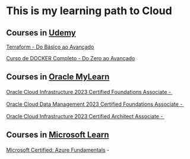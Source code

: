 # This is my learning path to Cloud

## Courses in [Udemy](https://www.udemy.com/)

[Terraform - Do Básico ao Avançado](https://www.udemy.com/course/terraform-do-basico-ao-avancado/?couponCode=SKILLS4SALEB) 

[Curso de DOCKER Completo - Do Zero ao Avançado](https://www.udemy.com/course/docker-zero-avancado/?couponCode=SKILLS4SALEB) 

## Courses in [Oracle MyLearn](https://mylearn.oracle.com/ou/home)

<a href="https://catalog-education.oracle.com/pls/certview/sharebadge?id=F577397C4A3468EB73BE7FB25EA18F85CA685D4F373691BC52CA7E2682CA0875">Oracle Cloud Infrastructure 2023 Certified Foundations Associate - <img src="https://mylearn.oracle.com/favicon.ico" height="16px" width="16px"/></a>

<a href="https://catalog-education.oracle.com/pls/certview/sharebadge?id=0A2B898F28640C78D77B85621E7A325B551AE9C39284EB261F4F794C30BCCE01">Oracle Cloud Data Management 2023 Certified Foundations Associate - <img src="https://mylearn.oracle.com/favicon.ico" height="16px" width="16px"/></a>

<a href="https://catalog-education.oracle.com/pls/certview/sharebadge?id=D68A69F45BF5B8C470E49B153BE1279FCAC242CABAFEA94F24F8CAA5D567A4F5">Oracle Cloud Infrastructure 2023 Certified Architect Associate - <img src="https://mylearn.oracle.com/favicon.ico" height="16px" width="16px"/></a>

## Courses in [Microsoft Learn](https://learn.microsoft.com/)

[Microsoft Certified: Azure Fundamentals](https://learn.microsoft.com/pt-br/credentials/certifications/azure-fundamentals/?practice-assessment-type=certification) - <a href="https://learn.microsoft.com/api/credentials/share/pt-br/HeitorRapcinski/DE51A9FE23657F98?sharingId=44A36E9198D085B"><img src="https://learn.microsoft.com/favicon.ico" height="16px" width="16px"/></a>



